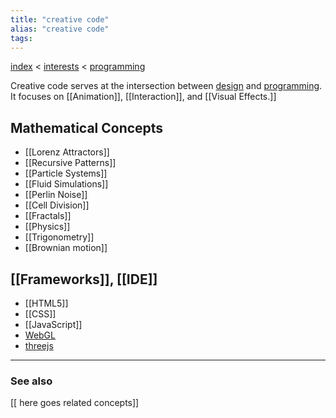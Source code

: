 ```yaml
---
title: "creative code"
alias: "creative code"
tags: 
---
```


[index](/.md) < [interests](1-interests.md) < [programming](1-programming.md)

Creative code serves at the intersection between [design](Design.md) and [programming](1-programming.md). It focuses on [[Animation]], [[Interaction]], and [[Visual Effects.]]

## Mathematical Concepts 
- [[Lorenz Attractors]]
- [[Recursive Patterns]]
- [[Particle Systems]]
- [[Fluid Simulations]]
- [[Perlin Noise]]
- [[Cell Division]]
- [[Fractals]]
- [[Physics]]
- [[Trigonometry]]
- [[Brownian motion]]

## [[Frameworks]], [[IDE]]
- [[HTML5]]
- [[CSS]]
- [[JavaScript]]
- [WebGL](WebGL.md)
- [threejs](threejs.md)

-------------
### See also
[[ here goes related concepts]]
